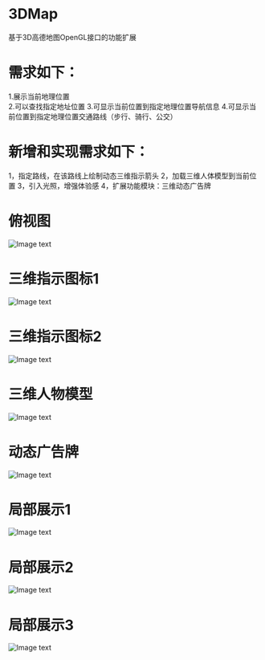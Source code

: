 # 3DMap
基于3D高德地图OpenGL接口的功能扩展

# 需求如下：
1.展示当前地理位置  
2.可以查找指定地址位置
3.可显示当前位置到指定地理位置导航信息
4.可显示当前位置到指定地理位置交通路线（步行、骑行、公交）

# 新增和实现需求如下：
1，指定路线，在该路线上绘制动态三维指示箭头
2，加载三维人体模型到当前位置
3，引入光照，增强体验感
4，扩展功能模块：三维动态广告牌

# 俯视图
![Image text](https://github.com/ProEthan/3DMap/blob/master/image_folder/main.png)
# 三维指示图标1
![Image text](https://github.com/ProEthan/3DMap/blob/master/image_folder/arrow1.png)
# 三维指示图标2
![Image text](https://github.com/ProEthan/3DMap/blob/master/image_folder/arrow2.png)
# 三维人物模型
![Image text](https://github.com/ProEthan/3DMap/blob/master/image_folder/man.png)
# 动态广告牌
![Image text](https://github.com/ProEthan/3DMap/blob/master/image_folder/cube.png)
# 局部展示1
![Image text](https://github.com/ProEthan/3DMap/blob/master/image_folder/jubu1.png)
# 局部展示2
![Image text](https://github.com/ProEthan/3DMap/blob/master/image_folder/jubu2.png)
# 局部展示3
![Image text](https://github.com/ProEthan/3DMap/blob/master/image_folder/jubu3.png)
